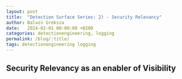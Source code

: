 ```yaml
---
layout: post
title:  "Detection Surface Series: 2) - Security Relevancy"
author: Balazs Greksza
date:   2024-02-01 00:00:00 +0200
categories: detectionengineering, logging
permalink: /blog/:title/
tags: detectionengineering logging
---
```


Security Relevancy as an enabler of Visibility
--------------------
